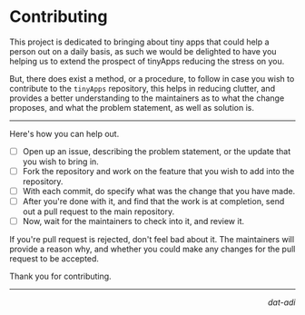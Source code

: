 # Contributing
This project is dedicated to bringing about tiny apps that could help a person out on a daily basis, as such we would be delighted to have you
helping us to extend the prospect of tinyApps reducing the stress on you.

But, there does exist a method, or a procedure, to follow in case you wish to contribute to the ```tinyApps``` repository, this helps in reducing clutter,
and provides a better understanding to the maintainers as to what the change proposes, and what the problem statement, as well as solution is.

---

Here's how you can help out.
- [ ] Open up an issue, describing the problem statement, or the update that you wish to bring in.
- [ ] Fork the repository and work on the feature that you wish to add into the repository.
- [ ] With each commit, do specify what was the change that you have made.
- [ ] After you're done with it, and find that the work is at completion, send out a pull request to the main repository.
- [ ] Now, wait for the maintainers to check into it, and review it.

If you're pull request is rejected, don't feel bad about it.
The maintainers will provide a reason why, and whether you could make any changes for the pull request to be accepted.

Thank you for contributing.

---
<p align="right"><i>dat-adi</i></p>
